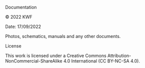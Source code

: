 Documentation

© 2022 KWF

Date: 17/09/2022

Photos, schematics, manuals and any other documents.

License

This work is licensed under a Creative Commons Attribution-NonCommercial-ShareAlike 4.0 International (CC BY-NC-SA 4.0).
